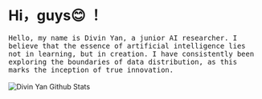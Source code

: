 # Hi，guys😊 ！

<p >
  <samp>
Hello, my name is Divin Yan, a junior AI researcher. I believe that the essence of artificial intelligence lies not in learning, but in creation. I have consistently been exploring the boundaries of data distribution, as this marks the inception of true innovation.
  </samp>
  <br/>
  <br/>
  <img src="https://github-readme-stats.vercel.app/api?username=yanliang3612&bg_color=30,e96443,904e95&title_color=fff&text_color=fff" alt="Divin Yan Github Stats"></img>
</p>

